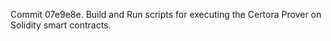 Commit 07e9e8e.                    Build and Run scripts for executing the Certora Prover on Solidity smart contracts.